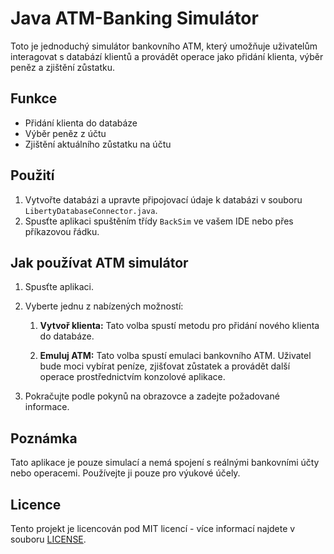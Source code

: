 # Java ATM-Banking Simulátor

Toto je jednoduchý simulátor bankovního ATM, který umožňuje uživatelům interagovat s databází klientů a provádět operace jako přidání klienta, výběr peněz a zjištění zůstatku.

## Funkce

- Přidání klienta do databáze
- Výběr peněz z účtu
- Zjištění aktuálního zůstatku na účtu

## Použití

1. Vytvořte databázi a upravte připojovací údaje k databázi v souboru `LibertyDatabaseConnector.java`.
2. Spusťte aplikaci spuštěním třídy `BackSim` ve vašem IDE nebo přes příkazovou řádku.

## Jak používat ATM simulátor

1. Spusťte aplikaci.
2. Vyberte jednu z nabízených možností:
   1. **Vytvoř klienta:**
      Tato volba spustí metodu pro přidání nového klienta do databáze.
   
   2. **Emuluj ATM:**
      Tato volba spustí emulaci bankovního ATM. Uživatel bude moci vybírat peníze, zjišťovat zůstatek a provádět další operace prostřednictvím konzolové aplikace.
      
4. Pokračujte podle pokynů na obrazovce a zadejte požadované informace.

## Poznámka

Tato aplikace je pouze simulací a nemá spojení s reálnými bankovními účty nebo operacemi. Používejte ji pouze pro výukové účely.

## Licence

Tento projekt je licencován pod MIT licencí - více informací najdete v souboru [LICENSE](LICENSE).
